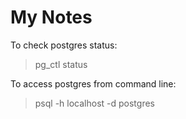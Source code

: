 # My Notes

To check postgres status:
> pg_ctl status

To access postgres from command line:
> psql -h localhost -d postgres

